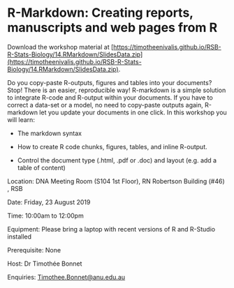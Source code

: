 # R-Markdown: Creating reports, manuscripts and web pages from R

Download the workshop material at [https://timotheenivalis.github.io/RSB-R-Stats-Biology/14.RMarkdown/SlidesData.zip](https://timotheenivalis.github.io/RSB-R-Stats-Biology/14.RMarkdown/SlidesData.zip).


Do you copy-paste R-outputs, figures and tables into your documents? Stop! There is an easier, reproducible way! R-markdown is a simple solution to integrate R-code and R-output within your documents. If you have to correct a data-set or a model, no need to copy-paste outputs again, R-markdown let you update your documents in one click. In this workshop you will learn:

- The markdown syntax

- How to create R code chunks, figures, tables, and inline R-output.

- Control the document type (.html, .pdf or .doc) and layout (e.g. add a table of content)


Location: DNA Meeting Room (S104 1st Floor), RN Robertson Building (#46) , RSB

Date: Friday, 23 August 2019

Time: 10:00am to 12:00pm

Equipment: Please bring a laptop with recent versions of R and R-Studio installed

Prerequisite: None

Host: Dr Timothée Bonnet

Enquiries: Timothee.Bonnet@anu.edu.au
